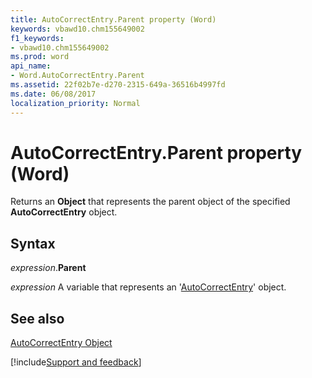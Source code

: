 ```yaml
---
title: AutoCorrectEntry.Parent property (Word)
keywords: vbawd10.chm155649002
f1_keywords:
- vbawd10.chm155649002
ms.prod: word
api_name:
- Word.AutoCorrectEntry.Parent
ms.assetid: 22f02b7e-d270-2315-649a-36516b4997fd
ms.date: 06/08/2017
localization_priority: Normal
---
```



# AutoCorrectEntry.Parent property (Word)

Returns an  **Object** that represents the parent object of the specified **AutoCorrectEntry** object.


## Syntax

_expression_.**Parent**

_expression_ A variable that represents an '[AutoCorrectEntry](Word.AutoCorrectEntry.md)' object.


## See also


[AutoCorrectEntry Object](Word.AutoCorrectEntry.md)

[!include[Support and feedback](~/includes/feedback-boilerplate.md)]